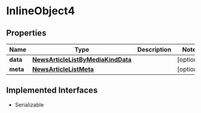 

# InlineObject4


## Properties

Name | Type | Description | Notes
------------ | ------------- | ------------- | -------------
**data** | [**NewsArticleListByMediaKindData**](NewsArticleListByMediaKindData.md) |  |  [optional]
**meta** | [**NewsArticleListMeta**](NewsArticleListMeta.md) |  |  [optional]


## Implemented Interfaces

* Serializable


